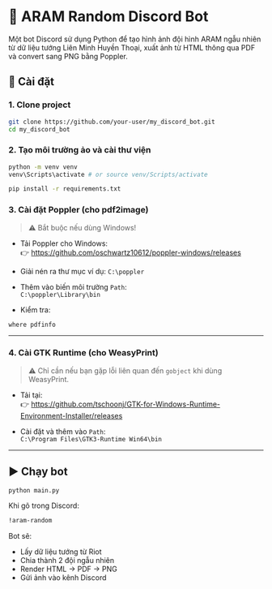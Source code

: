 # 🧠 ARAM Random Discord Bot

Một bot Discord sử dụng Python để tạo hình ảnh đội hình ARAM ngẫu nhiên từ dữ liệu tướng Liên Minh Huyền Thoại, xuất ảnh từ HTML thông qua PDF và convert sang PNG bằng Poppler.

## 🔧 Cài đặt

### 1. Clone project

```bash
git clone https://github.com/your-user/my_discord_bot.git
cd my_discord_bot
```

### 2. Tạo môi trường ảo và cài thư viện

```bash
python -m venv venv
venv\Scripts\activate # or source venv/Scripts/activate

pip install -r requirements.txt
```

### 3. Cài đặt Poppler (cho pdf2image)

> ⚠️ Bắt buộc nếu dùng Windows!

- Tải Poppler cho Windows:  
  👉 https://github.com/oschwartz10612/poppler-windows/releases

- Giải nén ra thư mục ví dụ: `C:\poppler`

- Thêm vào biến môi trường `Path`:  
  `C:\poppler\Library\bin`

- Kiểm tra:

```bash
where pdfinfo
```

---

### 4. Cài GTK Runtime (cho WeasyPrint)

> ⚠️ Chỉ cần nếu bạn gặp lỗi liên quan đến `gobject` khi dùng WeasyPrint.

- Tải tại:  
  👉 https://github.com/tschoonj/GTK-for-Windows-Runtime-Environment-Installer/releases

- Cài đặt và thêm vào `Path`:  
  `C:\Program Files\GTK3-Runtime Win64\bin`

---

## ▶️ Chạy bot

```bash
python main.py
```

Khi gõ trong Discord:

```txt
!aram-random
```

Bot sẽ:

- Lấy dữ liệu tướng từ Riot
- Chia thành 2 đội ngẫu nhiên
- Render HTML → PDF → PNG
- Gửi ảnh vào kênh Discord
